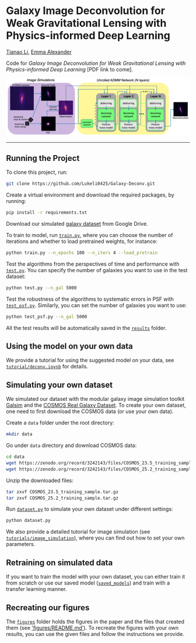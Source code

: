 # Galaxy Image Deconvolution for Weak Gravitational Lensing with Physics-informed Deep Learning
[Tianao Li](https://lukeli0425.github.io), [Emma Alexander](https://www.alexander.vision/emma)

Code for _Galaxy Image Deconvolution for Weak Gravitational Lensing with Physics-informed Deep Learning_ [PDF link to come].

![](figures/pipeline.jpg)

<!-- ![](figures/grid.jpg) -->

---

## Running the Project

To clone this project, run:
```zsh
git clone https://github.com/Lukeli0425/Galaxy-Deconv.git
```

Create a virtual environment and download the required packages, by running:
```zsh
pip install -r requirements.txt
```

Download our simulated [galaxy dataset](https://drive.google.com/drive/folders/1IwgvbetMDpLK2skRalYWmth2J1gvF-qm?usp=share_link) from Google Drive.

To train to model, run [`train.py`](train.py), where you can choose the number of iterations and whether to load pretrained weights, for instance:
```zsh
python train.py --n_epochs 100 --n_iters 4 --load_pretrain
```

Test the algorithms from the perspectives of time and performance with [`test.py`](test.py). You can specify the number of galaxies you want to use in the test dataset:
```zsh
python test.py --n_gal 5000
```

Test the robustness of the algorithms to systematic errors in PSF with [`test_psf.py`](test_psf.py). Similarly, you can set the number of galaxies you want to use:
```zsh
python test_psf.py --n_gal 5000
```
All the test results will be automatically saved in the [`results`](results) folder.

## Using the model on your own data

We provide a tutorial for using the suggested model on your data, see [`tutorial/deconv.ipynb`](tutorial/deconv.ipynb) for details. 


## Simulating your own dataset

We simulated our dataset with the modular galaxy image simulation toolkit [Galsim](https://github.com/GalSim-developers/GalSim) and the [COSMOS Real Galaxy Dataset](https://zenodo.org/record/3242143#.Ytjzki-KFAY). To create your own dataset, one need to first download the COSMOS data (or use your own data).

Create a `data` folder under the root directory:
```zsh
mkdir data
```

Go under `data` directory and download COSMOS data:
```zsh
cd data
wget https://zenodo.org/record/3242143/files/COSMOS_23.5_training_sample.tar.gz
wget https://zenodo.org/record/3242143/files/COSMOS_25.2_training_sample.tar.gz
```

Unzip the downloaded files:
```zsh
tar zxvf COSMOS_23.5_training_sample.tar.gz
tar zxvf COSMOS_25.2_training_sample.tar.gz
```

Run [`dataset.py`](dataset.py) to simulate your own dataset under different settings:
```python
python dataset.py
```
We also provide a detailed tutorial for image simulation (see [`tutorials/image_simulation`](tutorials/image_simulation.ipynb)), where you can find out how to set your own parameters.


## Retraining on simulated data

If you want to train the model with your own dataset, you can either train it from scratch or use our saved model ([`saved_models`](saved_models)) and train with a transfer learning manner. 


## Recreating our figures

The [`figures`](figures) folder holds the figures in the paper and the files that created them (see ['figures/README.md'](figures/README.md)). To recreate the figures with your own results, you can use the given files and follow the instructions we provide.


